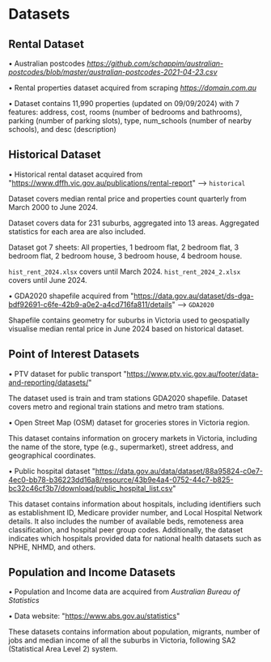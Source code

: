 # Datasets


## Rental Dataset
• Australian postcodes *https://github.com/schappim/australian-postcodes/blob/master/australian-postcodes-2021-04-23.csv*

• Rental properties dataset acquired from scraping *https://domain.com.au*

• Dataset contains 11,990 properties (updated on 09/09/2024) with 7 features: address, cost, rooms (number of bedrooms and bathrooms), parking (number of parking slots), type, num_schools (number of nearby schools), and desc (description)


## Historical Dataset
• Historical rental dataset acquired from "https://www.dffh.vic.gov.au/publications/rental-report" --> `historical`

Dataset covers median rental price and properties count quarterly from March 2000 to June 2024.

Dataset covers data for 231 suburbs, aggregated into 13 areas. Aggregated statistics for each area are also included.

Dataset got 7 sheets: All properties, 1 bedroom flat, 2 bedroom flat, 3 bedroom flat, 2 bedroom house, 3 bedroom house, 4 bedroom house.

`hist_rent_2024.xlsx` covers until March 2024. `hist_rent_2024_2.xlsx` covers until June 2024.

• GDA2020 shapefile acquired from "https://data.gov.au/dataset/ds-dga-bdf92691-c6fe-42b9-a0e2-a4cd716fa811/details" --> `GDA2020`

Shapefile contains geometry for suburbs in Victoria used to geospatially visualise median rental price in June 2024 based on historical dataset.


## Point of Interest Datasets
• PTV dataset for public transport "https://www.ptv.vic.gov.au/footer/data-and-reporting/datasets/"

 The dataset used is train and tram stations GDA2020 shapefile.
 Dataset covers metro and regional train stations and metro tram stations.
  
• Open Street Map (OSM) dataset for groceries stores in Victoria region.

This dataset contains information on grocery markets in Victoria, including the name of the store, type (e.g., supermarket), street address, and geographical coordinates. 

• Public hospital dataset "https://data.gov.au/data/dataset/88a95824-c0e7-4ec0-bb78-b36223dd16a8/resource/43b9e4a4-0752-44c7-b825-bc32c46cf3b7/download/public_hospital_list.csv"

This dataset contains information about hospitals, including identifiers such as establishment ID, Medicare provider number, and Local Hospital Network details. It also includes the number of available beds, remoteness area classification, and hospital peer group codes. Additionally, the dataset indicates which hospitals provided data for national health datasets such as NPHE, NHMD, and others.

## Population and Income Datasets
• Population and Income data are acquired from *Australian Bureau of Statistics*

• Data website: "https://www.abs.gov.au/statistics"

These datasets contains information about population, migrants, number of jobs and median income of all the suburbs in Victoria, following SA2 (Statistical Area Level 2) system.


